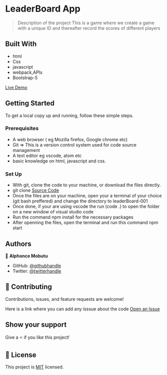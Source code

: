 # LeaderBoard App
> Description of the project
This is a game where we create a game with a unique ID and thereafter record the scores of different players

## Built With

- html
- Css
- javascript
- webpack,APIs
- Bootstrap-5

[Live Demo](https://moonlit-gelato-d37139.netlify.app)

## Getting Started
To get a local copy up and running, follow these simple steps.

### Prerequisites
- A web browser ( eg Mozilla firefox, Google chrome etc)
- Git => This is a version control system  used for code source management
- A text editor eg vscode, atom etc
- basic knowledge on html, javascript and css.

### Set Up
- With git, clone the code to your machine, or download the files directly.
- git clone [Source Code](https://github.com/tingamapuro04/leaderBoard-001)
- Once the files are on your machine, open your a terminal of your choice (git bash preffered) and change the directory to leaderBoard-001
- Once done, if your are using vscode the run (code .) to open the folder on a new window of visual studio code
- Run the command npm install for the necessary packages
- After openning the files, open the terminal and run this command npm start

## Authors

👤 **Alphonce Mobutu**

- GitHub: [@githubhandle](https://github.com/tingamapuro04)
- Twitter: [@twitterhandle](https://twitter.com/alphonce_mobutu)

## 🤝 Contributing

Contributions, issues, and feature requests are welcome!

Here is a link where you can add any isssue about the code [Open an Issue](https://github.com/tingamapuro04/leaderBoard-001/issues/1)

## Show your support

Give a ⭐️ if you like this project!


## 📝 License

This project is [MIT](./MIT.md) licensed.
